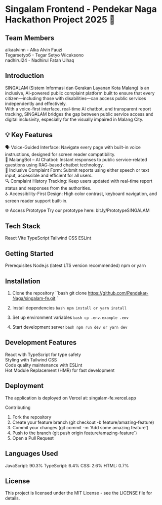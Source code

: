 # Singalam Frontend - Pendekar Naga Hackathon Project 2025 🐉

## Team Members
alkaalvinn - Alka Alvin Fauzi <br>
Tegarsetyo6 - Tegar Setyo Wicaksono <br>
nadhirul24 - Nadhirul Fatah Ulhaq <br>

## Introduction
SINGALAM (Sistem Informasi dan Gerakan Layanan Kota Malang) is an inclusive, AI-powered public complaint platform built to ensure that every citizen—including those with disabilities—can access public services independently and effectively.<br>
With a voice-first interface, real-time AI chatbot, and transparent report tracking, SINGALAM bridges the gap between public service access and digital inclusivity, especially for the visually impaired in Malang City.

## 💡 Key Features
🗣️ Voice-Guided Interface: Navigate every page with built-in voice instructions, designed for screen reader compatibility.<br>
🤖 MalangBot – AI Chatbot: Instant responses to public service-related questions using RAG-based chatbot technology.<br>
📄 Inclusive Complaint Form: Submit reports using either speech or text input, accessible and efficient for all users.<br>
🔍 Complaint History Tracking: Keep users updated with real-time report status and responses from the authorities.<br>
♿ Accessibility-First Design: High color contrast, keyboard navigation, and screen reader support built-in.<br>

🌐 Access Prototype
Try our prototype here: bit.ly/PrototypeSINGALAM

## Tech Stack
React
Vite
TypeScript
Tailwind CSS
ESLint

## Getting Started

Prerequisites
Node.js (latest LTS version recommended)
npm or yarn

## Installation
1. Clone the repository
``bash
git clone https://github.com/Pendekar-Naga/singalam-fe.git
`

2. Install dependencies
`bash
npm install
or
yarn install
`

3. Set up environment variables
`bash
cp .env.example .env
`

4. Start development server
`bash
npm run dev
or
yarn dev
`

## Development Features
React with TypeScript for type safety<br>
Styling with Tailwind CSS<br>
Code quality maintenance with ESLint<br>
Hot Module Replacement (HMR) for fast development<br>

## Deployment
The application is deployed on Vercel at: singalam-fe.vercel.app

Contributing
1. Fork the repository
2. Create your feature branch (git checkout -b feature/amazing-feature)
3. Commit your changes (git commit -m 'Add some amazing feature')
4. Push to the branch (git push origin feature/amazing-feature`)
5. Open a Pull Request

## Languages Used
JavaScript: 90.3%
TypeScript: 6.4%
CSS: 2.6%
HTML: 0.7%

## License
This project is licensed under the MIT License - see the LICENSE file for details.
